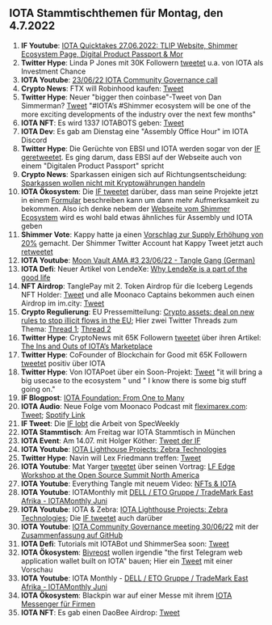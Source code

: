 ## IOTA Stammtischthemen für Montag, den 4.7.2022

1. **IF Youtube**: [IOTA Quicktakes 27.06.2022: TLIP Website, Shimmer Ecosystem Page, Digital Product Passport & Mor](https://youtu.be/F15Wtb1JvXA)
2. **Twitter Hype**: Linda P Jones mit 30K Followern [tweetet](https://twitter.com/LindaPJones/status/1541540405321158656?s=20&t=4jfdgBGWkjRpOOj-eDrXSQ) u.a. von IOTA als Investment Chance
3. **IOTA Youtube**: [23/06/22 IOTA Community Governance call](https://www.youtube.com/watch?v=xxE7RHkehy4)
4. **Crypto News**: FTX will Robinhood kaufen: [Tweet](https://twitter.com/BitcoinMagazine/status/1541502534120087552?s=20&t=gqQNu4w7O7o1lmagbBGYgQ)
5. **Twitter Hype**: Neuer "bigger then coinbase"-Tweet von Dan Simmerman? [Tweet](https://twitter.com/DanSimerman/status/1541482193138106368?s=20&t=gqQNu4w7O7o1lmagbBGYgQ) "#IOTA’s #Shimmer ecosystem will be one of the more exciting developments of the industry over the next few months"
6. **IOTA NFT**: Es wird 1337 IOTABOTS geben: [Tweet](https://twitter.com/iotabots/status/1541712187839889411?s=20&t=zVV7tJYXRDOX7IVa7TKEzw)
7. **IOTA Dev**: Es gab am Dienstag eine "Assembly Office Hour" im IOTA Discord
8. **Twitter Hype**: Die Gerüchte von EBSI und IOTA werden sogar von der [IF geretweetet](https://twitter.com/iota/status/1542050850717179904?s=20&t=Gka9gPB5k0a4fGMOCPyKHA). Es ging darum, dass EBSI auf der Webseite auch von einem "Digitalen Product Passport" spricht
9. **Crypto News**: Sparkassen einigen sich auf Richtungsentscheidung: [Sparkassen wollen nicht mit Krypto­währungen handeln](https://www.boersen-zeitung.de/banken-finanzen/sparkassen-wollen-nicht-mit-kryptowaehrungen-handeln-add4a848-f6b1-11ec-9528-25c443781fd5)
10. **IOTA Ökosystem**: Die [IF tweetet](https://twitter.com/iota/status/1542100573947936773?s=20&t=J_Q76qc94iZDKa79iUJLjg) darüber, dass man seine Projekte jetzt in einem [Formular](https://airtable.com/shrxJgMxXDQr2Dseo) beschreiben kann um dann mehr Aufmerksamkeit zu bekommen. Also ich denke nebem der [Webseite vom Shimmer Ecosystem](https://shimmer.network/ecosystem) wird es wohl bald etwas ähnliches für Assembly und IOTA geben
11. **Shimmer Vote**: Kappy hatte ja einen [Vorschlag zur Supply Erhöhung von 20%](https://govern.iota.org/t/discussion-follow-up-proposal-to-the-establishment-of-a-shimmer-ecosystem-fund/1315) gemacht. Der Shimmer Twitter Account hat Kappy Tweet jetzt auch [retweetet](https://twitter.com/shimmernet/status/1542123674152607744?s=20&t=X3RUikk6FOBa0EhWAelWuQ)
12. **IOTA Youtube**: [Moon Vault AMA #3 23/06/22 - Tangle Gang (German)](https://www.youtube.com/watch?v=eOzClFv2ySQ)
13. **IOTA Defi**: Neuer Artikel von LendeXe: [Why LendeXe is a part of the good life](https://medium.com/@LendeXeFinance/why-lendexe-is-a-part-of-the-good-life-e4349a7e7a03)
14. **NFT Airdrop**: TanglePay mit 2. Token Airdrop für die Iceberg Legends NFT Holder: [Tweet](https://twitter.com/tanglepaycom/status/1542392227598544896?s=20&t=4imYK6qEQTvHZYtvsFaV4g) und alle Moonaco Captains bekommen auch einen Airdrop im im.city: [Tweet](https://twitter.com/imCITY_org/status/1542123622298537985?s=20&t=51-K5O2N5qMMv3lBAa9M6g)
15. **Crypto Regulierung**: EU Pressemitteilung: [Crypto assets: deal on new rules to stop illicit flows in the EU](https://www.europarl.europa.eu/news/en/press-room/20220627IPR33919/crypto-assets-deal-on-new-rules-to-stop-illicit-flows-in-the-eu); Hier zwei Twitter Threads zum Thema: [Thread 1](https://mobile.twitter.com/ernesturtasun/status/1542217821958115332?t=4ziSNLP1UBtrkX_CwwzpPg&s=19); [Thread 2](https://twitter.com/paddi_hansen/status/1542411603034836993?s=20&t=51-K5O2N5qMMv3lBAa9M6g)
16. **Twitter Hype**: CryptoNews mit 65K Followern [tweetet](https://twitter.com/cryptod0tnews/status/1542357768287309824?s=20&t=PxNQ4qs32pXOxxSlxMhZuQ) über ihren Artikel: [The Ins and Outs of IOTA’s Marketplace](https://crypto.news/the-ins-and-outs-of-iotas-marketplace/)
17. **Twitter Hype**: CoFounder of Blockchain for Good mit 65K Followern [tweetet](https://twitter.com/DrYorikoTodd/status/1542248247833804800?s=20&t=utdSQnxiiImRhs68Ty3xCQ) positiv über IOTA
18. **Twitter Hype**: Von IOTAPoet über ein Soon-Projekt: [Tweet](https://twitter.com/IotaPoet/status/1542458818558402560?s=20&t=P2umyii4QDjJ3YfL5J8zSg) "it will bring a big usecase to the ecosystem " und " I know there is some big stuff going on." 
19. **IF Blogpost**: [IOTA Foundation: From One to Many](https://blog.iota.org/iota-foundation-from-one-to-many/)
20. **IOTA Audio**: Neue Folge vom Moonaco Podcast mit [fleximarex.com](https://fleximarex.com/): [Tweet](https://twitter.com/MoonacoPodcast/status/1542446892260392961?s=20&t=utdSQnxiiImRhs68Ty3xCQ); [Spotify Link](https://open.spotify.com/episode/4BpBtAu57n0aSj0N4M1cPT?si=59jZZcfEQIaOKANrUK66Yg&nd=1)
21. **IF Tweet**: Die [IF lobt](https://twitter.com/iota/status/1542494562584772608?s=20&t=ofzZpr7oCgKdTHrOhYyoLQ) die Arbeit von SpecWeekly
22. **IOTA Stammtisch**: Am Freitag war IOTA Stammtisch in München
23. **IOTA Event**: Am 14.07. mit Holger Köther: [Tweet der IF](https://twitter.com/iota/status/1542810250318864385?s=20&t=V1hnrt8olmXUvEjZR4VICA)
24. **IOTA Youtube**: [IOTA Lighthouse Projects: Zebra Technologies](https://www.youtube.com/watch?v=Sj0mICV2RQo)
25. **Twitter Hype**: Navin will Lex Friedmann treffen: [Tweet](https://twitter.com/navinram999/status/1542591931770880003?s=20&t=V1hnrt8olmXUvEjZR4VICA)
26. **IOTA Youtube**: Mat Yarger [tweetet](https://twitter.com/Mat_Yarger/status/1542536215093813251?s=20&t=V1hnrt8olmXUvEjZR4VICA) über seinen Vortrag: [LF Edge Workshop at the Open Source Summit North America](https://www.youtube.com/watch?v=GpSq1kgTTMg&t=2141s)
27. **IOTA Youtube**: Everything Tangle mit neuem Video: [NFTs & IOTA](https://www.youtube.com/watch?v=DXVEC76FbvI&feature=youtu.be)
28. **IOTA Youtube**: IOTAMonthly mit [DELL / ETO Gruppe / TradeMark East Afrika - IOTAMonthly Juni](https://www.youtube.com/watch?v=BVX_mV0-WX0)
29. **IOTA Youtube**: IOTA & Zebra: [IOTA Lighthouse Projects: Zebra Technologies](https://www.youtube.com/watch?v=Sj0mICV2RQo); Die [IF tweetet](https://twitter.com/iota/status/1542780056262660096?s=20&t=x44uaayGFs6UBhaPop8Jbg) auch darüber
30. **IOTA Youtube**: [IOTA Community Governance meeting 30/06/22](https://www.youtube.com/watch?v=nTO2gx-fR1M) mit der [Zusammenfassung auf GitHub](https://github.com/iota-community/Community-Governance/blob/main/meetings/Community_Call_Notes_2022-06-30.md)
31. **IOTA Defi**: Tutorials mit IOTABot und ShimmerSea soon: [Tweet](https://twitter.com/iotabots/status/1542814331032768512?s=20&t=PtjZHWkCA2LKQ1CSSZH5QA)
32. **IOTA Ökosystem**: [Bivreost](https://twitter.com/bivreost) wollen irgendie "the first Telegram web application wallet built on IOTA" bauen; Hier ein [Tweet](https://twitter.com/abcen71/status/1543330840775639046?s=20&t=J7avHDk8WH_AklDxlTKudQ) mit einer Vorschau
33. **IOTA Youtube**: IOTA Monthly - [DELL / ETO Gruppe / TradeMark East Afrika - IOTAMonthly Juni](https://www.youtube.com/watch?v=BVX_mV0-WX0)
34. **IOTA Ökosystem**: Blackpin war auf einer Messe mit ihrem [IOTA Messenger für Firmen](https://twitter.com/BLACKPIN_GmbH/status/1542854985196634114?s=20&t=x44uaayGFs6UBhaPop8Jbg) 
35. **IOTA NFT**: Es gab einen DaoBee Airdrop: [Tweet](https://twitter.com/Daobeegame/status/1543193246209286145?s=20&t=rEagJxuW9iAiLpjNXd_kmg)



